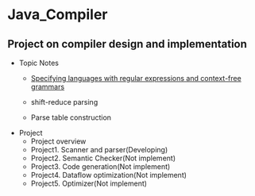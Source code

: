 # Java_Compiler  

Project on compiler design and implementation
-----

* Topic Notes  
    * [Specifying languages with regular expressions and context-free grammars](https://github.com/luckyeven/Java_Compiler/blob/main/Notes/01.Specifying%20languages%20with%20regular%20expressions%20and%20context-free%20grammars)  

    * shift-reduce parsing
    * Parse table construction
* Project
    * Project overview
    * Project1. Scanner and parser(Developing)
    * Project2. Semantic Checker(Not implement)
    * Project3. Code generation(Not implement)
    * Project4. Dataflow optimization(Not implement)
    * Project5. Optimizer(Not implement)
